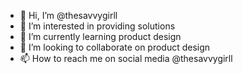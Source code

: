 - 👋 Hi, I’m @thesavvygirll
- 👀 I’m interested in providing solutions 
- 🌱 I’m currently learning product design
- 💞️ I’m looking to collaborate on product design
- 📫 How to reach me on social media @thesavvygirll

<!---
thesavvygirll/thesavvygirll is a ✨ special ✨ repository because its `README.md` (this file) appears on your GitHub profile.
You can click the Preview link to take a look at your changes.
--->
